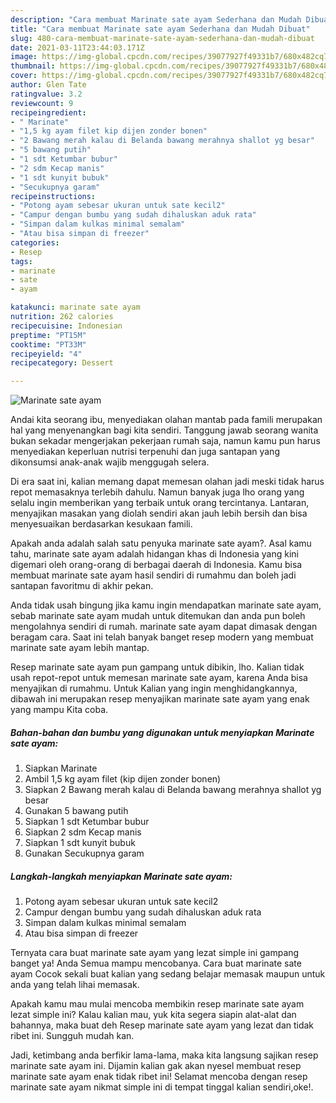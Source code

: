 ```yaml
---
description: "Cara membuat Marinate sate ayam Sederhana dan Mudah Dibuat"
title: "Cara membuat Marinate sate ayam Sederhana dan Mudah Dibuat"
slug: 480-cara-membuat-marinate-sate-ayam-sederhana-dan-mudah-dibuat
date: 2021-03-11T23:44:03.171Z
image: https://img-global.cpcdn.com/recipes/39077927f49331b7/680x482cq70/marinate-sate-ayam-foto-resep-utama.jpg
thumbnail: https://img-global.cpcdn.com/recipes/39077927f49331b7/680x482cq70/marinate-sate-ayam-foto-resep-utama.jpg
cover: https://img-global.cpcdn.com/recipes/39077927f49331b7/680x482cq70/marinate-sate-ayam-foto-resep-utama.jpg
author: Glen Tate
ratingvalue: 3.2
reviewcount: 9
recipeingredient:
- " Marinate"
- "1,5 kg ayam filet kip dijen zonder bonen"
- "2 Bawang merah kalau di Belanda bawang merahnya shallot yg besar"
- "5 bawang putih"
- "1 sdt Ketumbar bubur"
- "2 sdm Kecap manis"
- "1 sdt kunyit bubuk"
- "Secukupnya garam"
recipeinstructions:
- "Potong ayam sebesar ukuran untuk sate kecil2"
- "Campur dengan bumbu yang sudah dihaluskan aduk rata"
- "Simpan dalam kulkas minimal semalam"
- "Atau bisa simpan di freezer"
categories:
- Resep
tags:
- marinate
- sate
- ayam

katakunci: marinate sate ayam 
nutrition: 262 calories
recipecuisine: Indonesian
preptime: "PT15M"
cooktime: "PT33M"
recipeyield: "4"
recipecategory: Dessert

---
```



![Marinate sate ayam](https://img-global.cpcdn.com/recipes/39077927f49331b7/680x482cq70/marinate-sate-ayam-foto-resep-utama.jpg)

Andai kita seorang ibu, menyediakan olahan mantab pada famili merupakan hal yang menyenangkan bagi kita sendiri. Tanggung jawab seorang  wanita bukan sekadar mengerjakan pekerjaan rumah saja, namun kamu pun harus menyediakan keperluan nutrisi terpenuhi dan juga santapan yang dikonsumsi anak-anak wajib menggugah selera.

Di era  saat ini, kalian memang dapat memesan olahan jadi meski tidak harus repot memasaknya terlebih dahulu. Namun banyak juga lho orang yang selalu ingin memberikan yang terbaik untuk orang tercintanya. Lantaran, menyajikan masakan yang diolah sendiri akan jauh lebih bersih dan bisa menyesuaikan berdasarkan kesukaan famili. 



Apakah anda adalah salah satu penyuka marinate sate ayam?. Asal kamu tahu, marinate sate ayam adalah hidangan khas di Indonesia yang kini digemari oleh orang-orang di berbagai daerah di Indonesia. Kamu bisa membuat marinate sate ayam hasil sendiri di rumahmu dan boleh jadi santapan favoritmu di akhir pekan.

Anda tidak usah bingung jika kamu ingin mendapatkan marinate sate ayam, sebab marinate sate ayam mudah untuk ditemukan dan anda pun boleh mengolahnya sendiri di rumah. marinate sate ayam dapat dimasak dengan beragam cara. Saat ini telah banyak banget resep modern yang membuat marinate sate ayam lebih mantap.

Resep marinate sate ayam pun gampang untuk dibikin, lho. Kalian tidak usah repot-repot untuk memesan marinate sate ayam, karena Anda bisa menyajikan di rumahmu. Untuk Kalian yang ingin menghidangkannya, dibawah ini merupakan resep menyajikan marinate sate ayam yang enak yang mampu Kita coba.

<!--inarticleads1-->

##### Bahan-bahan dan bumbu yang digunakan untuk menyiapkan Marinate sate ayam:

1. Siapkan  Marinate
1. Ambil 1,5 kg ayam filet (kip dijen zonder bonen)
1. Siapkan 2 Bawang merah kalau di Belanda bawang merahnya shallot yg besar
1. Gunakan 5 bawang putih
1. Siapkan 1 sdt Ketumbar bubur
1. Siapkan 2 sdm Kecap manis
1. Siapkan 1 sdt kunyit bubuk
1. Gunakan Secukupnya garam




<!--inarticleads2-->

##### Langkah-langkah menyiapkan Marinate sate ayam:

1. Potong ayam sebesar ukuran untuk sate kecil2
1. Campur dengan bumbu yang sudah dihaluskan aduk rata
1. Simpan dalam kulkas minimal semalam
1. Atau bisa simpan di freezer




Ternyata cara buat marinate sate ayam yang lezat simple ini gampang banget ya! Anda Semua mampu mencobanya. Cara buat marinate sate ayam Cocok sekali buat kalian yang sedang belajar memasak maupun untuk anda yang telah lihai memasak.

Apakah kamu mau mulai mencoba membikin resep marinate sate ayam lezat simple ini? Kalau kalian mau, yuk kita segera siapin alat-alat dan bahannya, maka buat deh Resep marinate sate ayam yang lezat dan tidak ribet ini. Sungguh mudah kan. 

Jadi, ketimbang anda berfikir lama-lama, maka kita langsung sajikan resep marinate sate ayam ini. Dijamin kalian gak akan nyesel membuat resep marinate sate ayam enak tidak ribet ini! Selamat mencoba dengan resep marinate sate ayam nikmat simple ini di tempat tinggal kalian sendiri,oke!.

